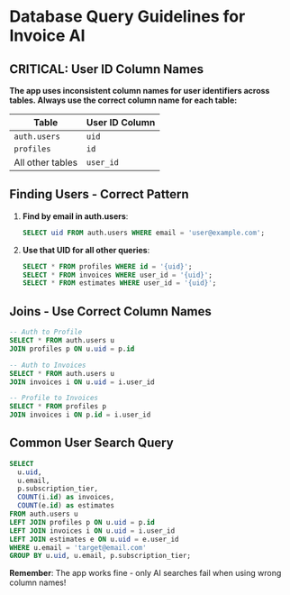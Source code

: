 # Database Query Guidelines for Invoice AI

## CRITICAL: User ID Column Names

**The app uses inconsistent column names for user identifiers across tables. Always use the correct column name for each table:**

| Table | User ID Column |
|-------|----------------|
| `auth.users` | `uid` |
| `profiles` | `id` |
| All other tables | `user_id` |

## Finding Users - Correct Pattern

1. **Find by email in auth.users**:
   ```sql
   SELECT uid FROM auth.users WHERE email = 'user@example.com';
   ```

2. **Use that UID for all other queries**:
   ```sql
   SELECT * FROM profiles WHERE id = '{uid}';
   SELECT * FROM invoices WHERE user_id = '{uid}';
   SELECT * FROM estimates WHERE user_id = '{uid}';
   ```

## Joins - Use Correct Column Names

```sql
-- Auth to Profile
SELECT * FROM auth.users u
JOIN profiles p ON u.uid = p.id

-- Auth to Invoices  
SELECT * FROM auth.users u
JOIN invoices i ON u.uid = i.user_id

-- Profile to Invoices
SELECT * FROM profiles p
JOIN invoices i ON p.id = i.user_id
```

## Common User Search Query

```sql
SELECT 
  u.uid,
  u.email,
  p.subscription_tier,
  COUNT(i.id) as invoices,
  COUNT(e.id) as estimates
FROM auth.users u
LEFT JOIN profiles p ON u.uid = p.id  
LEFT JOIN invoices i ON u.uid = i.user_id
LEFT JOIN estimates e ON u.uid = e.user_id
WHERE u.email = 'target@email.com'
GROUP BY u.uid, u.email, p.subscription_tier;
```

**Remember**: The app works fine - only AI searches fail when using wrong column names!
